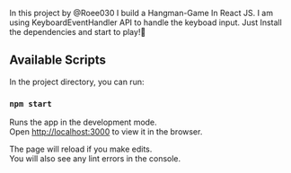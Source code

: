 In this project by @Roee030 I build a Hangman-Game In React JS.
I am using KeyboardEventHandler API to handle the keyboad input.
Just Install the dependencies and start to play!🎉

<blockquote class="imgur-embed-pub" lang="en" data-id="a/gltmG4P"><a href="//imgur.com/a/gltmG4P"></a></blockquote><script async src="//s.imgur.com/min/embed.js" charset="utf-8"></script>

## Available Scripts

In the project directory, you can run:

### `npm start`

Runs the app in the development mode.<br />
Open [http://localhost:3000](http://localhost:3000) to view it in the browser.

The page will reload if you make edits.<br />
You will also see any lint errors in the console.

